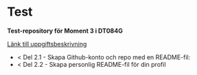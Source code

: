 # Test
__Test-repository för Moment 3 i DT084G__

[Länk till uppgiftsbeskrivning](https://elearn20.miun.se/moodle/mod/resource/view.php?id=1039994)

- < Del 2.1 - Skapa Github-konto och repo med en README-fil:
- < Del 2.2 - Skapa personlig README-fil för din profil
